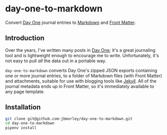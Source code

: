 # day-one-to-markdown

Convert [Day One](https://dayoneapp.com) journal entries to [Markdown](https://daringfireball.net/projects/markdown) and [Front Matter](https://jekyllrb.com/docs/front-matter/).

## Introduction

Over the years, I've written many posts in [Day One](https://dayoneapp.com); it's a great journaling tool and is lightweight enough to encourage me to write. Unfortunately, it's not easy to pull _all_ the data out in a portable way.

`day-one-to-markdown` converts Day One's zipped JSON exports containing one or more journal entries, to a folder of Markdown files (with Front Matter) and attachments, suitable for use with blogging tools like [Jekyll](https://jekyllrb.com). All of the journal metadata ends up in Front Matter, so it's immediately available to any page template.

## Installation

```bash
git clone git@github.com:jbmorley/day-one-to-markdown.git
cd day-one-to-markdown
pipenv install
```

